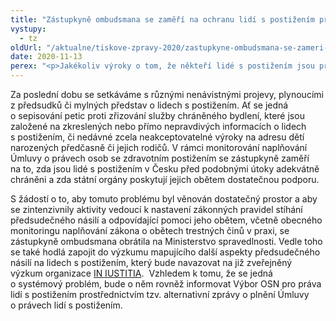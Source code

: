 ```yaml
---
title: "Zástupkyně ombudsmana se zaměří na ochranu lidí s postižením před předsudečným násilím"
vystupy:
  - tz
oldUrl: "/aktualne/tiskove-zpravy-2020/zastupkyne-ombudsmana-se-zameri-na-ochranu-lidi-s-postizenim-pred-predsudecnym-nasilim"
date: 2020-11-13
perex: "<p>Jakékoliv výroky o tom, že někteří lidé s postižením jsou pro společnost přítěží nebo jejich život není plnohodnotný, považujeme za nepřípustné. </p>"
---
```


<!-- imported from the old website -->

<p>Za poslední dobu se setkáváme s různými nenávistnými projevy, plynoucími z předsudků či mylných představ o lidech s postižením. Ať se jedná o sepisování petic proti zřizování služby chráněného bydlení, které jsou založené na zkreslených nebo přímo nepravdivých informacích o lidech s postižením, či nedávné zcela neakceptovatelné výroky na adresu dětí narozených předčasně či jejich rodičů. V rámci monitorování naplňování Úmluvy o právech osob se zdravotním postižením se zástupkyně zaměří na to, zda jsou lidé s postižením v Česku před podobnými útoky adekvátně chráněni a zda státní orgány poskytují jejich obětem dostatečnou podporu. </p><p> S žádostí o to, aby tomuto problému byl věnován dostatečný prostor a aby se zintenzivnily aktivity vedoucí k nastavení zákonných pravidel stíhání předsudečného násilí a odpovídající pomoci jeho obětem, včetně obecného monitoringu naplňování zákona o obětech trestných činů v praxi, se zástupkyně ombudsmana obrátila na Ministerstvo spravedlnosti. Vedle toho se také hodlá zapojit do výzkumu mapujícího další aspekty předsudečného násilí na lidech s postižením, který bude navazovat na již zveřejněný výzkum organizace <a href="https://www.in-ius.cz/aktuality/ochrana-osob-se-zdravotnim-postizenim-neni-dostatecna.html" target="_blank">IN IUSTITIA</a>.  Vzhledem k tomu, že se jedná o systémový problém, bude o něm rovněž informovat Výbor OSN pro práva lidí s postižením prostřednictvím tzv. alternativní zprávy o plnění Úmluvy o právech lidí s postižením. </p> <br /> <p> </p>
